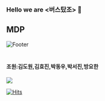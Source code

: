 ### Hello we are <버스탔조> 👋

## MDP
![Footer](https://capsule-render.vercel.app/api?type=waving&color=auto&height=200&section=footer)
# 

#### 조원:김도원,김효진,박동우,박서진,방요한
<img src="https://img.shields.io/badge/Python-3766AB?style=flat-square&logo=Python&logoColor=white"/></a>

[![Hits](https://hits.seeyoufarm.com/api/count/incr/badge.svg?url=https%3A%2F%2Fgithub.com%2Fgjbae121https%3A%2F%2Fgithub.com%2FDongWoo1213%2FDongWoo1213%2Fedit%2Fmain%2FREADME.md%2Fhit-counter&count_bg=%2379C83D&title_bg=%23FB0000&icon=&icon_color=%23FF0000&title=hits&edge_flat=false)](https://hits.seeyoufarm.com)
